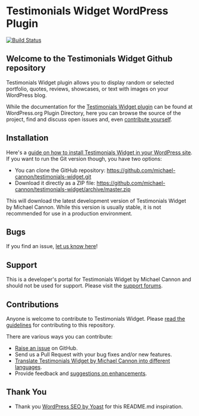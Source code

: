 Testimonials Widget WordPress Plugin
====================================

[![Build Status](https://travis-ci.org/michael-cannon/testimonials-widget.png?branch=master)](https://travis-ci.org/michael-cannon/testimonials-widget)

Welcome to the Testimonials Widget Github repository
----------------------------------------------------

Testimonials Widget plugin allows you to display random or selected portfolio, quotes, reviews, showcases, or text with images on your WordPress blog.

While the documentation for the [Testimonials Widget plugin](http://wordpress.org/plugins/testimonials-widget/) can be found at WordPress.org Plugin Directory, here you can browse the source of the project, find and discuss open issues and, even [contribute yourself](https://github.com/michael-cannon/testimonials-widget/blob/master/CONTRIBUTING.md).

Installation
------------

Here's a [guide on how to install Testimonials Widget in your WordPress site](http://wordpress.org/plugins/testimonials-widget/installation/). If you want to run the Git version though, you have two options:

* You can clone the GitHub repository: https://github.com/michael-cannon/testimonials-widget.git
* Download it directly as a ZIP file: https://github.com/michael-cannon/testimonials-widget/archive/master.zip

This will download the latest development version of Testimonials Widget by Michael Cannon. While this version is usually stable, it is not recommended for use in a production environment.

Bugs
----

If you find an issue, [let us know here](https://github.com/michael-cannon/testimonials-widget/issues/new)!

Support
-------

This is a developer's portal for Testimonials Widget by Michael Cannon and should not be used for support. Please visit the [support forums](http://wordpress.org/support/plugin/testimonials-widget).

Contributions
-------------

Anyone is welcome to contribute to Testimonials Widget. Please [read the guidelines](https://github.com/michael-cannon/testimonials-widget/blob/master/CONTRIBUTING.md) for contributing to this repository.

There are various ways you can contribute:

* [Raise an issue](https://github.com/michael-cannon/testimonials-widget/issues) on GitHub.
* Send us a Pull Request with your bug fixes and/or new features.
* [Translate Testimonials Widget by Michael Cannon into different languages](https://aihrus.zendesk.com/entries/23691557-How-do-I-change-Testimonials-Widget-text-labels-).
* Provide feedback and [suggestions on enhancements](https://github.com/michael-cannon/testimonials-widget/issues?direction=desc&labels=Enhancement&page=1&sort=created&state=open).

Thank You
---------
* Thank you [WordPress SEO by Yoast](https://github.com/jdevalk/wordpress-seo/blob/master/README.md) for this README.md inspiration.
